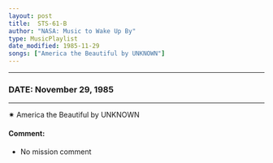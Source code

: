 ```yaml
---
layout: post
title:  STS-61-B
author: "NASA: Music to Wake Up By"
type: MusicPlaylist
date_modified: 1985-11-29
songs: ["America the Beautiful by UNKNOWN"]
---
```


----
### DATE: November 29, 1985
----
✷ America the Beautiful by UNKNOWN

#### Comment:
* No mission comment



<br/>
<center>
	<a target="_blank"
	   href="https://twitter.com/intent/tweet?hashtags=Space,NASA,Playlist,NASAWakeupCalls,SpaceProgram&text={{ page.author}}, '{{ page.songs.first }}' {{ page.title }}, {{ page.date | date: '%B %d, %Y' }}. {{ site.url }}{{ page.url }} @nasawakeupcalls">
	   <i class="fab fa-twitter" alt="Tweet this page" style="font-size: 1.3em;"></i>
	</a>
	&nbsp; 	<i class="fas fa-user-astronaut" style="font-size: 1.5em;"></i> &nbsp;
    <a type="amzn" search="'America the Beautiful by UNKNOWN'" category="popular music">
        <i class="fab fa-amazon" style="font-size: 1.3em;"></i>
    </a>
</center>
